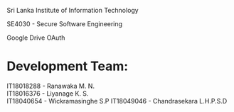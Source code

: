 Sri Lanka Institute of Information Technology  
  
SE4030 - Secure Software Engineering

Google Drive OAuth
  
# Development Team:  
  
IT18018288 - Ranawaka M. N.  
IT18016376 - Liyanage K. S.  
IT18040654 - Wickramasinghe S.P
IT18049046 - Chandrasekara L.H.P.S.D 